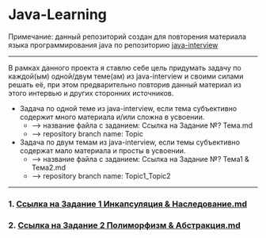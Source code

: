 # Java-Learning

Примечание: данный репозиторий создан для повторения материала языка программирования java по репозиторию [java-interview](https://github.com/enhorse/java-interview/tree/master)

---

В рамках данного проекта я ставлю себе цель придумать задачу по каждой(ым) одной/двум теме(ам) из java-interview и своими силами решать её, при этом предварительно повторив данный материал из этого интервью и других сторонних источников.
* Задача по одной теме из java-interview, если тема субъективно содержит много материала и/или сложна в усвоении.
  +  --> название файла с заданием: Ссылка на Задание №? Тема.md
  +  --> repository branch name: Topic
* Задача по двум темам из java-interview, если темы субъективно содержат мало материала и просты в усвоении.
  +  --> название файла с заданием: Ссылка на Задание №? Тема1 & Тема2.md
  +  --> repository branch name: Topic1_Topic2

---

### 1. [Ссылка на Задание 1 Инкапсуляция & Наследование.md](Encapsulation_&_Inheritance/Задание%201%20Инкапсуляция%20&%20Наследование.md)
### 2. [Ссылка на Задание 2 Полиморфизм & Абстракция.md](Polymorphism_&_Abstraction/Задание%201%20Полиморфизм%20&%20Абстракция.md)